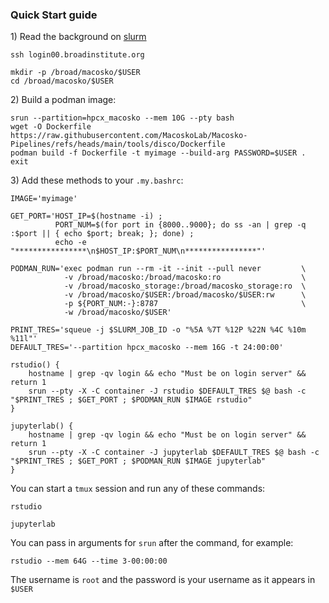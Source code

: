 ### Quick Start guide

1\) Read the background on [slurm](slurm.md)

```
ssh login00.broadinstitute.org
```
```
mkdir -p /broad/macosko/$USER
cd /broad/macosko/$USER
```

2\) Build a podman image:

```
srun --partition=hpcx_macosko --mem 10G --pty bash
wget -O Dockerfile https://raw.githubusercontent.com/MacoskoLab/Macosko-Pipelines/refs/heads/main/tools/disco/Dockerfile
podman build -f Dockerfile -t myimage --build-arg PASSWORD=$USER .
exit
```

3\) Add these methods to your `.my.bashrc`:

```
IMAGE='myimage'

GET_PORT='HOST_IP=$(hostname -i) ; 
          PORT_NUM=$(for port in {8000..9000}; do ss -an | grep -q :$port || { echo $port; break; }; done) ; 
          echo -e "****************\n$HOST_IP:$PORT_NUM\n****************"'

PODMAN_RUN='exec podman run --rm -it --init --pull never         \
            -v /broad/macosko:/broad/macosko:ro                  \
            -v /broad/macosko_storage:/broad/macosko_storage:ro  \
            -v /broad/macosko/$USER:/broad/macosko/$USER:rw      \
            -p ${PORT_NUM:-}:8787                                \
            -w /broad/macosko/$USER'        

PRINT_TRES='squeue -j $SLURM_JOB_ID -o "%5A %7T %12P %22N %4C %10m %11l"'
DEFAULT_TRES='--partition hpcx_macosko --mem 16G -t 24:00:00'

rstudio() {
    hostname | grep -qv login && echo "Must be on login server" && return 1
    srun --pty -X -C container -J rstudio $DEFAULT_TRES $@ bash -c "$PRINT_TRES ; $GET_PORT ; $PODMAN_RUN $IMAGE rstudio"
}

jupyterlab() {
    hostname | grep -qv login && echo "Must be on login server" && return 1
    srun --pty -X -C container -J jupyterlab $DEFAULT_TRES $@ bash -c "$PRINT_TRES ; $GET_PORT ; $PODMAN_RUN $IMAGE jupyterlab"
}
```

You can start a `tmux` session and run any of these commands:

```rstudio```  

```jupyterlab```  

You can pass in arguments for `srun` after the command, for example:

```rstudio --mem 64G --time 3-00:00:00```

The username is `root` and the password is your username as it appears in `$USER`
